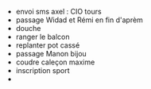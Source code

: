 - envoi sms axel : CIO tours
- passage Widad et Rémi en fin d'aprèm
- douche
- ranger le balcon
- replanter pot cassé
- passage Manon bijou
- coudre caleçon maxime
- inscription sport
- 